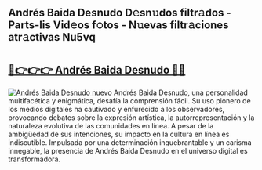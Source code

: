 ## Andrés Baida Desnudo D𝚎sn𝚞dos filtr𝚊dos - Parts-lis Vid𝚎os f𝚘tos - N𝚞evas filtr𝚊ciones atr𝚊ctivas Nu5vq

# <h2><a href="http://mbdjb7y.tromn.icu/?c=Andr%c3%a9s+Baida+Desnudo">🔗👉👉👉 Andrés Baida Desnudo 🔗🔗</a></h2>

[![Andrés Baida Desnudo nuevo](https://i.imgur.com/pEAQMta.gif)](http://mbdjb7y.tromn.icu/?c=Andr%c3%a9s+Baida+Desnudo)
Andrés Baida Desnudo, una personalidad multifacética y enigmática, desafía la comprensión fácil. Su uso pionero de los medios digitales ha cautivado y enfurecido a los observadores, provocando debates sobre la expresión artística, la autorrepresentación y la naturaleza evolutiva de las comunidades en línea. A pesar de la ambigüedad de sus intenciones, su impacto en la cultura en línea es indiscutible. Impulsada por una determinación inquebrantable y un carisma innegable, la presencia de Andrés Baida Desnudo en el universo digital es transformadora.
